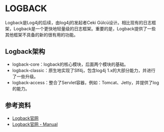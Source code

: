 # LOGBACK

Logback是Log4j的后续，由log4j的发起者Ceki Gülcü设计。相比现有的日志框架，Logback是一个更快地轻量级的日志框架。重要的是，Logback提供了一些其他框架不具备的新的很有用的功能。

## Logback架构

* logback-core：logback的核心模块，后面两个模块的基础。
* logback-classic：原生地实现了Slf4j，包含log4j 1.x的大部分能力，并进行了一些升级。
* logback-access：整合了Servlet容器，例如：Tomcat、Jetty，并提供了log的能力。

## 参考资料

* [Logback官网](https://logback.qos.ch/index.html)
* [Logback官网 - Manual](https://logback.qos.ch/manual/index.html)